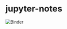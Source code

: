 # jupyter-notes

[![Binder](https://mybinder.org/badge_logo.svg)](https://mybinder.org/v2/gh/eddiewebb/jupyter-notes/master)
